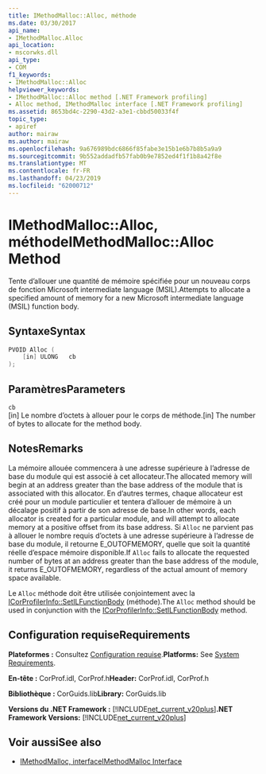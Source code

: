 ```yaml
---
title: IMethodMalloc::Alloc, méthode
ms.date: 03/30/2017
api_name:
- IMethodMalloc.Alloc
api_location:
- mscorwks.dll
api_type:
- COM
f1_keywords:
- IMethodMalloc::Alloc
helpviewer_keywords:
- IMethodMalloc::Alloc method [.NET Framework profiling]
- Alloc method, IMethodMalloc interface [.NET Framework profiling]
ms.assetid: 8653bd4c-2290-43d2-a3e1-cbbd50033f4f
topic_type:
- apiref
author: mairaw
ms.author: mairaw
ms.openlocfilehash: 9a676989bdc6866f85fabe3e15b1e6b7b8b5a9a9
ms.sourcegitcommit: 9b552addadfb57fab0b9e7852ed4f1f1b8a42f8e
ms.translationtype: MT
ms.contentlocale: fr-FR
ms.lasthandoff: 04/23/2019
ms.locfileid: "62000712"
---
```

# <a name="imethodmallocalloc-method"></a><span data-ttu-id="9a58c-102">IMethodMalloc::Alloc, méthode</span><span class="sxs-lookup"><span data-stu-id="9a58c-102">IMethodMalloc::Alloc Method</span></span>

<span data-ttu-id="9a58c-103">Tente d’allouer une quantité de mémoire spécifiée pour un nouveau corps de fonction Microsoft intermediate language (MSIL).</span><span class="sxs-lookup"><span data-stu-id="9a58c-103">Attempts to allocate a specified amount of memory for a new Microsoft intermediate language (MSIL) function body.</span></span>

## <a name="syntax"></a><span data-ttu-id="9a58c-104">Syntaxe</span><span class="sxs-lookup"><span data-stu-id="9a58c-104">Syntax</span></span>

```cpp
PVOID Alloc (
    [in] ULONG   cb
);
```

## <a name="parameters"></a><span data-ttu-id="9a58c-105">Paramètres</span><span class="sxs-lookup"><span data-stu-id="9a58c-105">Parameters</span></span>

`cb`\
<span data-ttu-id="9a58c-106">[in] Le nombre d’octets à allouer pour le corps de méthode.</span><span class="sxs-lookup"><span data-stu-id="9a58c-106">[in] The number of bytes to allocate for the method body.</span></span>

## <a name="remarks"></a><span data-ttu-id="9a58c-107">Notes</span><span class="sxs-lookup"><span data-stu-id="9a58c-107">Remarks</span></span>

 <span data-ttu-id="9a58c-108">La mémoire allouée commencera à une adresse supérieure à l’adresse de base du module qui est associé à cet allocateur.</span><span class="sxs-lookup"><span data-stu-id="9a58c-108">The allocated memory will begin at an address greater than the base address of the module that is associated with this allocator.</span></span> <span data-ttu-id="9a58c-109">En d’autres termes, chaque allocateur est créé pour un module particulier et tentera d’allouer de mémoire à un décalage positif à partir de son adresse de base.</span><span class="sxs-lookup"><span data-stu-id="9a58c-109">In other words, each allocator is created for a particular module, and will attempt to allocate memory at a positive offset from its base address.</span></span> <span data-ttu-id="9a58c-110">Si `Alloc` ne parvient pas à allouer le nombre requis d’octets à une adresse supérieure à l’adresse de base du module, il retourne E_OUTOFMEMORY, quelle que soit la quantité réelle d’espace mémoire disponible.</span><span class="sxs-lookup"><span data-stu-id="9a58c-110">If `Alloc` fails to allocate the requested number of bytes at an address greater than the base address of the module, it returns E_OUTOFMEMORY, regardless of the actual amount of memory space available.</span></span>

 <span data-ttu-id="9a58c-111">Le `Alloc` méthode doit être utilisée conjointement avec la [ICorProfilerInfo::SetILFunctionBody](icorprofilerinfo-setilfunctionbody-method.md) (méthode).</span><span class="sxs-lookup"><span data-stu-id="9a58c-111">The `Alloc` method should be used in conjunction with the [ICorProfilerInfo::SetILFunctionBody](icorprofilerinfo-setilfunctionbody-method.md) method.</span></span>

## <a name="requirements"></a><span data-ttu-id="9a58c-112">Configuration requise</span><span class="sxs-lookup"><span data-stu-id="9a58c-112">Requirements</span></span>
 <span data-ttu-id="9a58c-113">**Plateformes :** Consultez [Configuration requise](../../../../docs/framework/get-started/system-requirements.md).</span><span class="sxs-lookup"><span data-stu-id="9a58c-113">**Platforms:** See [System Requirements](../../../../docs/framework/get-started/system-requirements.md).</span></span>

 <span data-ttu-id="9a58c-114">**En-tête :** CorProf.idl, CorProf.h</span><span class="sxs-lookup"><span data-stu-id="9a58c-114">**Header:** CorProf.idl, CorProf.h</span></span>

 <span data-ttu-id="9a58c-115">**Bibliothèque :** CorGuids.lib</span><span class="sxs-lookup"><span data-stu-id="9a58c-115">**Library:** CorGuids.lib</span></span>

 <span data-ttu-id="9a58c-116">**Versions du .NET Framework :** [!INCLUDE[net_current_v20plus](../../../../includes/net-current-v20plus-md.md)]</span><span class="sxs-lookup"><span data-stu-id="9a58c-116">**.NET Framework Versions:** [!INCLUDE[net_current_v20plus](../../../../includes/net-current-v20plus-md.md)]</span></span>

## <a name="see-also"></a><span data-ttu-id="9a58c-117">Voir aussi</span><span class="sxs-lookup"><span data-stu-id="9a58c-117">See also</span></span>

- [<span data-ttu-id="9a58c-118">IMethodMalloc, interface</span><span class="sxs-lookup"><span data-stu-id="9a58c-118">IMethodMalloc Interface</span></span>](imethodmalloc-interface.md)